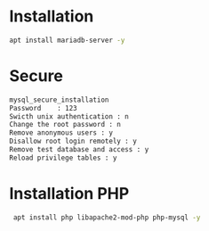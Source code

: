 # Installation
```sh
apt install mariadb-server -y
   ```
# Secure
```sh
mysql_secure_installation
Password	: 123
Swicth unix authentication : n
Change the root password : n
Remove anonymous users : y
Disallow root login remotely : y
Remove test database and access : y
Reload privilege tables : y
   ``` 
# Installation PHP
```sh
 apt install php libapache2-mod-php php-mysql -y
   ```
